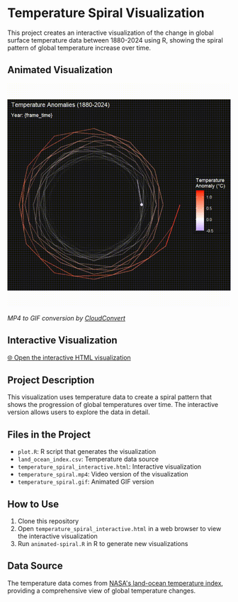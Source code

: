 # Temperature Spiral Visualization

This project creates an interactive visualization of the change in global surface temperature data between 1880-2024 using R, showing the spiral pattern of global temperature increase over time.

## Animated Visualization

![Temperature Spiral Animation](temperature_spiral.gif)

*MP4 to GIF conversion by [CloudConvert](https://cloudconvert.com/mp4-to-gif)*

## Interactive Visualization

[🌐 Open the interactive HTML visualization](temperature_spiral_interactive.html)

## Project Description

This visualization uses temperature data to create a spiral pattern that shows the progression of global temperatures over time. The interactive version allows users to explore the data in detail.

## Files in the Project

- `plot.R`: R script that generates the visualization
- `land_ocean_index.csv`: Temperature data source
- `temperature_spiral_interactive.html`: Interactive visualization
- `temperature_spiral.mp4`: Video version of the visualization
- `temperature_spiral.gif`: Animated GIF version

## How to Use

1. Clone this repository
2. Open `temperature_spiral_interactive.html` in a web browser to view the interactive visualization
3. Run `animated-spiral.R` in R to generate new visualizations

## Data Source

The temperature data comes from [NASA's land-ocean temperature index](https://climate.nasa.gov/vital-signs/global-temperature/?intent=121), providing a comprehensive view of global temperature changes. 